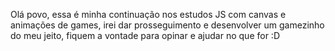 Olá povo, essa é minha continuação nos estudos JS com canvas e animações de games, irei dar prosseguimento e desenvolver um gamezinho do meu jeito, fiquem a vontade para opinar e ajudar no que for :D
